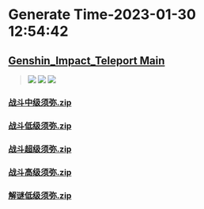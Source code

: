 # Generate Time-2023-01-30 12:54:42

## [Genshin_Impact_Teleport Main](https://github.com/Sam5440/Genshin_Impact_Teleport/edit/main/README.md)

>![](https://komarev.com/ghpvc/?username=done439)
>![](https://komarev.com/ghpvc/?username=done438)
>![](https://komarev.com/ghpvc/?username=done437)

### [战斗中级须弥.zip](https://raw.githubusercontent.com/Sam5440/Genshin_Impact_Teleport/download/ManualCollectPoint/Chest/Generate%20Chest/%E9%A1%BB%E5%BC%A5/%E6%88%98%E6%96%97%E4%B8%AD%E7%BA%A7%E9%A1%BB%E5%BC%A5.zip)

### [战斗低级须弥.zip](https://raw.githubusercontent.com/Sam5440/Genshin_Impact_Teleport/download/ManualCollectPoint/Chest/Generate%20Chest/%E9%A1%BB%E5%BC%A5/%E6%88%98%E6%96%97%E4%BD%8E%E7%BA%A7%E9%A1%BB%E5%BC%A5.zip)

### [战斗超级须弥.zip](https://raw.githubusercontent.com/Sam5440/Genshin_Impact_Teleport/download/ManualCollectPoint/Chest/Generate%20Chest/%E9%A1%BB%E5%BC%A5/%E6%88%98%E6%96%97%E8%B6%85%E7%BA%A7%E9%A1%BB%E5%BC%A5.zip)

### [战斗高级须弥.zip](https://raw.githubusercontent.com/Sam5440/Genshin_Impact_Teleport/download/ManualCollectPoint/Chest/Generate%20Chest/%E9%A1%BB%E5%BC%A5/%E6%88%98%E6%96%97%E9%AB%98%E7%BA%A7%E9%A1%BB%E5%BC%A5.zip)

### [解谜低级须弥.zip](https://raw.githubusercontent.com/Sam5440/Genshin_Impact_Teleport/download/ManualCollectPoint/Chest/Generate%20Chest/%E9%A1%BB%E5%BC%A5/%E8%A7%A3%E8%B0%9C%E4%BD%8E%E7%BA%A7%E9%A1%BB%E5%BC%A5.zip)

